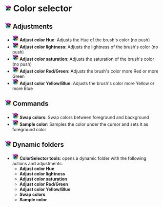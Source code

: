 # <img src="./images/NewSymbol.png" width="20px"> Color selector

## <img src="./images/NewSymbol.png" width="20px"> Adjustments
* <img src="./images/NewSymbol.png" width="20px"> **Adjust color Hue**: Adjusts the Hue of the brush's color (no push)
* <img src="./images/NewSymbol.png" width="20px"> **Adjust color lightness**: Adjusts the lightness of the brush's color (no push)
* <img src="./images/NewSymbol.png" width="20px"> **Adjust color saturation**: Adjusts the saturation of the brush's color (no push)
* <img src="./images/NewSymbol.png" width="20px"> **Adjust color Red/Green**: Adjusts the brush's color more Red or more Green
* <img src="./images/NewSymbol.png" width="20px"> **Adjust color Yellow/Blue**: Adjusts the brush's color more Yellow or more Blue

## <img src="./images/NewSymbol.png" width="20px"> Commands
* <img src="./images/NewSymbol.png" width="20px"> **Swap colors**: Swap colors between foreground and background
* <img src="./images/NewSymbol.png" width="20px"> **Sample color**: Samples the color under the cursor and sets it as foreground color

## <img src="./images/NewSymbol.png" width="20px"> Dynamic folders
* <img src="./images/NewSymbol.png" width="20px"> **ColorSelector tools**: opens a dynamic folder with the following actions and adjustments:
  * **Adjust color Hue**
  * **Adjust color lightness**
  * **Adjust color saturation**
  * **Adjust color Red/Green**
  * **Adjust color Yellow/Blue**
  * **Swap colors**
  * **Sample color**

